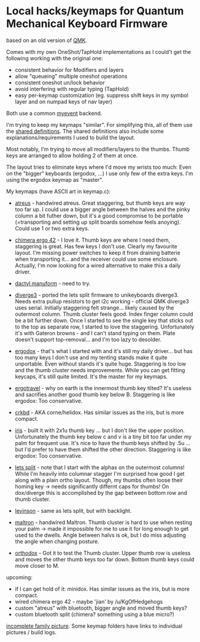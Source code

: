 # Local hacks/keymaps for Quantum Mechanical Keyboard Firmware

based on an old version of [QMK](https://github.com/qmk/qmk_firmware).

Comes with my own OneShot/TapHold implementations as I could't get the
following working with the original one:

* consistent behavior for Modifiers and layers
* allow "queueing" multiple oneshot operations
* consistent oneshot un/lock behavior
* avoid interfering with regular typing (TapHold)
* easy per-keymap customization (eg. suppress shift keys in my symbol
  layer and on numpad keys of nav layer)

Both use a common [myevent](/quantum/process_keycode/process_myevent.h) backend.

I'm trying to keep my keymaps "similar". For simplifying this, all of
them use the [shared definitions](/mykeys.h). The shared definitions
also include some explanations/requirements I used to build the layout.

Most notably, I'm trying to move all modifiers/layers to the thumbs.
Thumb keys are arranged to allow holding 2 of them at once.

The layout tries to eliminate keys where I'd move my wrists too much:
Even on the "bigger" keyboards (ergodox, ...) I use only few of the
extra keys. I'm using the ergodox keymap as "master".

My keymaps (have ASCII art in keymap.c):

* [atreus](/keyboards/myatreus/keymaps/default/) - handwired atreus. Great
  staggering, but thumb keys are way too far up. I could use a bigger angle
  between the halves and the pinky column a bit futher down, but it's a
  good compromise to be portable (=transporting and setting up split
  boards somehow feels anoying). Could use 1 or two extra keys.

* [chimera ergo 42](/keyboards/chimera_ergo_42/keymaps/rclasen/) - I love
  it. Thumb keys are where I need them, staggering is great. Has few keys
  I don't use. Clearly my favourite layout. I'm missing power switches to
  keep it from draining batterie when transporting it...  and the receiver
  could use some enclosure. Actually, I'm now looking for a wired
  alternative to make this a daily driver.

* [dactyl manuform](/keyboards/mydactyform/keymaps/default/) - need to try.

* [diverge3](/keyboards/mydiverge/keymaps/default/) - ported the lets
  split firmware to unikeyboards diverge3. Needs extra pullup resistors to
  get i2c working - official QMK diverge3 uses serial. Initially
  staggering felt strange... likely caused by the outermost column. Thumb
  cluster feels good. Index finger column could be a bit further down.
  Once I started to see the single key that sticks out to the top as
  separate row, I started to love the staggering. Unfortunately it's with
  Gateron browns - and I can't stand typing on them. Plate doesn't support
  top-removal... and I'm too lazy to desolder.

* [ergodox](/keyboards/ergodox_ez/keymaps/rclasen/) - that's what I
  started with and it's still my daily driver... but has too many keys I
  don't use and my tenting stands make it quite unportable. Even without
  stands it's quite huge. Staggering is too low and the thumb cluster
  needs improvements. While you can get fitting keycaps, it's still quite
  limited. It's the master for my keymaps.

* [ergotravel](/keyboards/ergotravel/keymaps/rclasen/) - why on earth is
  the innermost thumb key tilted? It's useless and sacrifies another good
  thumb key below B. Staggering is like ergodox: Too conservative.

* [crkbd](/keyboards/crkbd/keymaps/rclasen) - AKA corne/helidox. Has
  similar issues as the iris, but is more compact.

* [iris](/keyboards/keebio/iris/keymaps/rclasen/) - built it with 2x1u thumb key
  ... but I don't like the upper position. Unfortunately the thumb key
  below c and v is a tiny bit too far under my palm for frequent use. It's
  nice to have the thumb keys shifted by .5u ... but I'd prefer to have
  them shifted the other direction. Staggering is like ergodox: Too
  conservative.

* [lets split](/keyboards/lets_split/keymaps/rclasen/) - note that I start
  with the alphas on the outermost columns! While I'm heavily into
  columnar stagger I'm surprised how good I get along with a plain ortho
  layout. Though, my thumbs often loose their homing key -> needs
  significantly differnt caps for thumbs! On dox/diverge this is
  accomplished by the gap between bottom row and thumb cluster.

* [levinson](/keyboards/keebio/levinson/keymaps/rclasen/) - same as lets split,
  but with backlight.

* [maltron](/keyboards/maltron/keymaps/default/) - handwired Maltron.
  Thumb cluster is hard to use when resting your palm -> made it
  impossible for me to use it for long enough to get used to the dwells.
  Angle between halvs is ok, but I do miss adjusting the angle when
  changing posture.

* [orthodox](/keyboards/orthodox/keymaps/rclasen/) - Got it to test the
  Thumb cluster. Upper thumb row is useless and moves the other thumb keys
  too far down. Bottom thumb keys could move closer to M.

upcoming:
* if I can get hold of it: minidox. Has similar issues
  as the iris, but is more compact.
* wired chimera ergo 42 - maybe 'jian' by /u/KgOfHedgehogs
* custom "atreus" with bluetooth, bigger angle and moved thumb keys?
* custom bluetooth split (chimera? something using a blue micro?)

[incomplete family picture](https://imgur.com/VL68fP6). Some keymap
folders have links to individual pictures / build logs.
